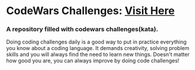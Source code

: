 <h1 align="left">CodeWars Challenges: <a href="https://www.codewars.com/users/Sathosk">Visit Here</a></h1>

<h3>A repository filled with codewars challenges(kata).</h3>

<p>Doing coding challenges daily is a good way to put in practice everything you know about a coding language. It demands creativity, solving problem skills and you will always find the need to learn new things. Doesn't matter how good you are, you can always improve by doing code challenges!</p>
